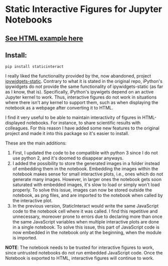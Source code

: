 # Static Interactive Figures for Jupyter Notebooks

## [See HTML example here](https://semidanrobaina.com/staticInteract/)

## Install:

```
pip install staticinteract
```

I really liked the functionality provided by the, now abandoned, project [ipywidgets-static](https://github.com/jakevdp/ipywidgets-static). Contrary to what it is stated in the original repo, iPython's ipywidgets do not provide the same functionality of ipywidgets-static (as far as I know, that is). Specifically, iPython's ipywigets depend on an active Jupyter kernel to work. Thus, interactive figures do not work in situations where there isn't any kernel to support them, such as when displaying the notebook as a webpage after converting it to HTML.

I find it very useful to be able to maintain interactivity of figures in HTML-displayed notebooks. For instance, to share scientific results with colleagues. For this reason I have added some new features to the original project and made it into this package so it's easier to install.

These are  the main additions:

1. First, I updated the code to be compatible with python 3 since I do not use python 2, and it's doomed to disappear anyways.
2. I added the possibility to store the generated images in a folder instead of embedding them in the notebook. Embedding the images within the notebook makes sense for small interactive plots, i.e., ones which do not generate many images. However, in larger ones the notebook gets soon saturated with embedded images, it's slow to load or simply won't load properly. To solve this issue, images can now be stored outside the notebook, as png files, and are imported to the notebook when called by the interactive plot.
3. In the previous version, StaticInteract would write the same JavaScript code to the notebook cell where it was called. I find this repetitive and unnecessary, moreover prone to errors due to declaring more than once the same JavaScript variables when multiple interactive plots are done in a single notebook. To solve this issue, this part of JavaScript code is now embedded in the notebook only at the beginning, when the module is imported.

__NOTE__: The notebook needs to be trusted for interactive figures to work, since untrusted notebooks do not run embedded JavaScript code. Once the Notebook is exported to HTML, interactive figures will continue to work.
